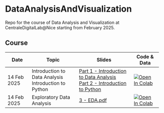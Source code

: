 # DataAnalysisAndVisualization

Repo for the course of Data Analysis and Visualization at CentraleDigitalLab@Nice starting from February 2025.

## Course

| **Date**    | **Topic**                                                  | **Slides**                                                                                                                                                                             | **Code & Data**                                                                                                                                                                                                          |
|-------------|------------------------------------------------------------|----------------------------------------------------------------------------------------------------------------------------------------------------------------------------------------|--------------------------------------------------------------------------------------------------------------------------------------------------------------------------------------------------------------------------|
| 14 Feb 2025 | Introduction to Data Analysis <br/> Introduction to Python | [Part 1 - Introduction to Data Analysis](slides/1%20-%20Introduction%20to%20Data%20Analysis.pdf)<br/> [Part 2 - Introduction to Python](slides/2%20-%20Introduction%20to%20Python.pdf) | [![Open In Colab](https://colab.research.google.com/assets/colab-badge.svg)](https://colab.research.google.com/github/deborahdore/DataAnalysisAndVisualization/blob/main/notebook/Notebook_Introduction_to_python.ipynb) |
| 14 Feb 2025 | Exploratory Data Analysis                                  | [3 - EDA.pdf](slides/3%20-%20EDA.pdf)                                                                                                                                                  | [![Open In Colab](https://colab.research.google.com/assets/colab-badge.svg)](https://colab.research.google.com/github/deborahdore/DataAnalysisAndVisualization/blob/main/notebook/Notebook_EDA.ipynb)                    |
